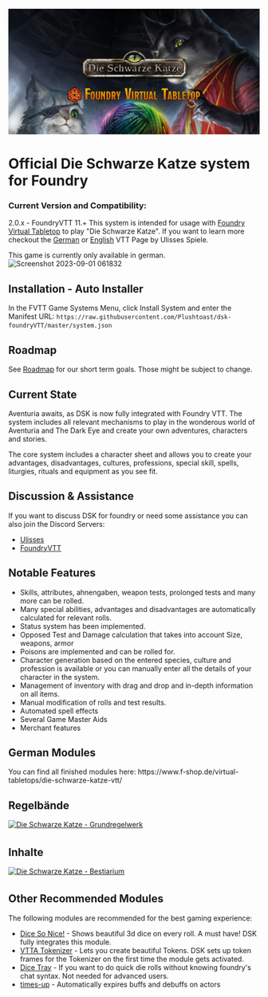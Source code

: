 ![alt text](https://github.com/Plushtoast/dsk-foundryVTT/blob/master/icons/githublogo.webp?raw=true)


# Official Die Schwarze Katze system for Foundry

### Current Version and Compatibility:
2.0.x - FoundryVTT 11.+
This system is intended for usage with [Foundry Virtual Tabletop](https://foundryvtt.com/) to play "Die Schwarze Katze".
If you want to learn more checkout the [German](https://ulisses-spiele.de/virtual-tabletop-dsa-vtt/) or [English](https://ulisses-us.com/ulisses-virtual-tabletops/virtual-tabletop-dsa-vtt/) VTT Page by Ulisses Spiele.

This game is currently only available in german.
![Screenshot 2023-09-01 061832](https://github.com/Plushtoast/dsk-foundryVTT/assets/44941845/80c7b76b-c080-4cbd-869d-6895eeb07c3c)

## Installation - Auto Installer
In the FVTT Game Systems Menu, click Install System and enter the Manifest URL: `https://raw.githubusercontent.com/Plushtoast/dsk-foundryVTT/master/system.json`

## Roadmap
See [Roadmap](https://github.com/users/Plushtoast/projects/3/views/6) for our short term goals. Those might be subject to change.

## Current State
Aventuria awaits, as DSK is now fully integrated with Foundry VTT.
The system includes all relevant mechanisms to play in the wonderous world of Aventuria and The Dark Eye and create your own adventures, characters and stories.

The core system includes a character sheet and allows you to create your advantages, disadvantages, cultures, professions, special skill, spells, liturgies, rituals and equipment as you see fit.

## Discussion & Assistance
If you want to discuss DSK for foundry or need some assistance you can also join the Discord Servers:
* [Ulisses](https://discord.com/invite/SnqCgcvPzR)
* [FoundryVTT](https://discord.gg/foundryvtt)

## Notable Features
* Skills, attributes, ahnengaben, weapon tests, prolonged tests and many more can be rolled.
* Many special abilities, advantages and disadvantages are automatically calculated for relevant rolls.
* Status system has been implemented.
* Opposed Test and Damage calculation that takes into account Size, weapons, armor
* Poisons are implemented and can be rolled for.
* Character generation based on the entered species, culture and profession is available or you can manually enter all the details of your character in the system.
* Management of inventory with drag and drop and in-depth information on all items.
* Manual modification of rolls and test results.
* Automated spell effects
* Several Game Master Aids
* Merchant features

<h2>German Modules</h2>
You can find all finished modules here:
https://www.f-shop.de/virtual-tabletops/die-schwarze-katze-vtt/

<h2>Regelbände</h2>
<a href="https://www.f-shop.de/virtual-tabletops/die-schwarze-katze-vtt/regel-module/3196/die-schwarze-katze-regelwerk-fuer-foundry-vtt" target="_blank" data-tooltip="Die Schwarze Katze - Grundregelwerk">
    <img src="https://www.f-shop.de/media/image/1a/a1/ca/ESD090_0_0999_600x600.jpg" alt="Die Schwarze Katze - Grundregelwerk" style="margin-right: 5px; margin-bottom: 5px; text-align:center; width:210px;">
</a>
<h2>Inhalte</h2>
<a href="https://www.f-shop.de/virtual-tabletops/die-schwarze-katze-vtt/regel-module/3436/die-schwarze-katze-bestiarium-fuer-foundry-vtt" target="_blank" data-tooltip="Die Schwarze Katze - Bestiarium">
    <img src="https://www.f-shop.de/media/image/13/ec/68/ESD091_0_0999.jpg" alt="Die Schwarze Katze - Bestiarium" style="margin-right: 5px; margin-bottom: 5px; text-align:center; width:210px;">
</a>

## Other Recommended Modules
The following modules are recommended for the best gaming experience:
- [Dice So Nice!](https://gitlab.com/riccisi/foundryvtt-dice-so-nice) - Shows beautiful 3d dice on every roll. A must have! DSK fully integrates this module.
- [VTTA Tokenizer](https://github.com/mrprimate/vtta-tokenizer) - Lets you create beautiful Tokens. DSK sets up token frames for the Tokenizer on the first time the module gets activated.
- [Dice Tray](https://gitlab.com/asacolips-projects/foundry-mods/foundry-vtt-dice-calculator) - If you want to do quick die rolls without knowing foundry's chat syntax. Not needed for advanced users.
- [times-up](https://gitlab.com/tposney/times-up) - Automatically expires buffs and debuffs on actors


